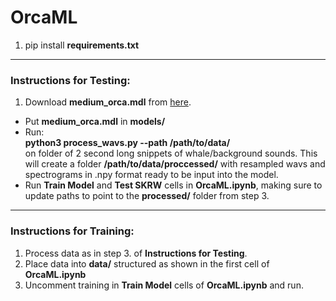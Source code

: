 # OrcaML
1. pip install  **requirements.txt**
---

### Instructions for Testing:
1. Download **medium_orca.mdl** from [here](https://drive.google.com/drive/folders/1UOMcRVwGfyUZWrBFnGzRqcPcuS2vXbxi?usp=sharing).
- Put **medium_orca.mdl** in **models/**
- Run:  
**python3 process_wavs.py --path /path/to/data/**  
on folder of 2 second long snippets of whale/background sounds. This will create a folder **/path/to/data/proccessed/** with resampled wavs and spectrograms in .npy format ready to be input into the model.
- Run **Train Model** and **Test SKRW** cells in **OrcaML.ipynb**, making sure to update paths to point to the **processed/** folder from step 3.
---

### Instructions for Training:
1. Process data as in step 3. of **Instructions for Testing**.
2. Place data into **data/** structured as shown in the first cell of **OrcaML.ipynb**
3. Uncomment training in **Train Model** cells of **OrcaML.ipynb** and run.

